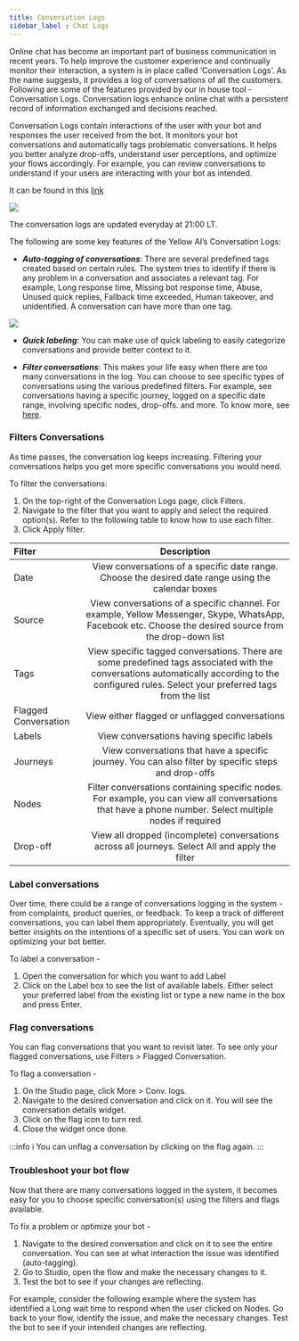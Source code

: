 ```yaml
---
title: Conversation Logs
sidebar_label : Chat Logs
---
```



Online chat has become an important part of business communication in recent years. To help improve the customer experience and continually monitor their interaction, a system is in place called ‘Conversation Logs’. As the name suggests, it provides a log of conversations of all the customers. Following are some of the features provided by our in house tool - Conversation Logs. Conversation logs enhance online chat with a persistent record of information exchanged and decisions reached.

Conversation Logs contain interactions of the user with your bot and responses the user received from the bot.  It monitors your bot conversations and automatically tags problematic conversations.  It helps you better analyze drop-offs, understand user perceptions, and optimize your flows accordingly. For example, you can review conversations to understand if your users are interacting with your bot as intended.

It can be found in this [link](https://cloud.yellow.ai/bot/<Bot_Id>/studio/chat-logs)


![](https://i.imgur.com/NbgQwm4.png)


The conversation logs are updated everyday at 21:00 LT.


The following are some key features of the Yellow AI’s Conversation Logs:

* ***Auto-tagging of conversations***:
    There are several predefined tags created based on certain rules. The system tries to identify if there is any problem in a conversation and associates a relevant tag. For example, Long response time, Missing bot response time, Abuse, Unused quick replies, Fallback time exceeded, Human takeover, and unidentified. A conversation can have more than one tag.

![](https://i.imgur.com/zgNdX1L.png)

* ***Quick labeling***:
    You can make use of quick labeling to easily categorize conversations and provide better context to it.

* ***Filter conversations***:
    This makes your life easy when there are too many conversations in the log. You can choose to see specific types of conversations using the various predefined filters. For example, see conversations having a specific journey,  logged on a specific date range, involving specific nodes, drop-offs. and more. To know more, see [here](https://docs.google.com/document/d/1_ThTAqcZo62EayDfH4vV90zZwXZJ0fId/edit#heading=h.hsg2jg34bnxe).



### Filters Conversations

As time passes, the conversation log keeps increasing. Filtering your conversations helps you get more specific conversations you would need.

To filter the conversations: 

1. On the top-right of the Conversation Logs page, click Filters.
2. Navigate to the filter that you want to apply and select the required option(s). Refer to the following table to know how to use each filter.
3. Click Apply filter.


| Filter | Description |
| :-------- | :-------: |
| Date | View conversations of a specific date range. Choose the desired date range using the calendar boxes |
| Source | View conversations of a specific channel. For example, Yellow Messenger, Skype, WhatsApp, Facebook etc. Choose the desired source from the drop-down list |
| Tags | View specific tagged conversations. There are some predefined tags associated with the conversations automatically according to the configured rules. Select your preferred tags from the list |
| Flagged Conversation | View either flagged or unflagged conversations |
| Labels | View conversations having specific labels |
| Journeys | View conversations that have a specific journey. You can also filter by specific steps and drop-offs |
| Nodes | Filter conversations containing specific nodes. For example, you can view all conversations that have a phone number. Select multiple nodes if required |
| Drop-off | View all dropped (incomplete) conversations across all journeys. Select All and apply the filter |


### Label conversations

Over time, there could be a range of conversations logging in the system - from complaints, product queries, or feedback. To keep a track of different conversations, you can label them appropriately. Eventually, you will get better insights on the intentions of a specific set of users. You can work on optimizing your bot better.

To label a conversation -

1. Open the conversation for which you want to add Label
2. Click on the Label box to see the list of available labels. Either select your preferred label from the existing list or type a new name in the box and press Enter.


### Flag conversations

You can flag conversations that you want to revisit later. To see only your flagged conversations, use Filters > Flagged Conversation.

To flag a conversation - 

1. On the Studio page, click More > Conv. logs.
2. Navigate to the desired conversation and click on it. You will see the conversation details widget.
3. Click on the flag icon to turn red.
4. Close the widget once done.


:::info
:information_source: You can unflag a conversation by clicking on the flag again.
:::



### Troubleshoot your bot flow

Now that there are many conversations logged in the system, it becomes easy for you to choose specific conversation(s) using the filters and flags available.

To fix a problem or optimize your bot - 

1. Navigate to the desired conversation and click on it to see the entire conversation. You can see at what interaction the issue was identified (auto-tagging).
2. Go to Studio, open the flow and make the necessary changes to it.
3. Test the bot to see if your changes are reflecting.

For example, consider the following example where the system has identified a Long wait time to respond when the user clicked on Nodes. Go back to your flow, identify the issue, and make the necessary changes. Test the bot to see if your intended changes are reflecting.